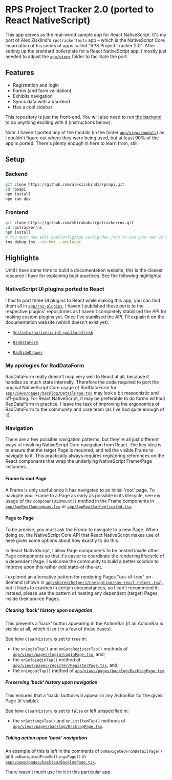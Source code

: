 # RPS Project Tracker 2.0 (ported to React NativeScript)

This app serves as the real-world sample app for React NativeScript. It's my port of Alex Zisklind's `rpstrackertnsts` app – which is the NativeScript Core incarnation of his series of apps called "RPS Project Tracker 2.0". After setting up the standard boilerplate for a React NativeScript app, I mostly just needed to adjust the [`app/views`](https://github.com/shirakaba/rpstrackerrns/tree/master/app/views) folder to facilitate the port.

## Features

* Registration and login
* Forms (and form validation)
* Exhibits navigation
* Syncs data with a backend
* Has a cool sidebar

This repository is just the front-end. You will also need to run [the backend](https://github.com/alexziskind1/rpsapi) to do anything exciting with it (instructions below).

Note: I haven't ported any of the modals (in the folder [`app/views/modals`](https://github.com/shirakaba/rpstrackerrns/tree/master/app/views/modals)) as I couldn't figure out where they were being used, but at least 90% of the app is ported. There's plenty enough in here to learn from, still!

## Setup

### Backend

```sh
git clone https://github.com/alexziskind1/rpsapi.git
cd rpsapi
npm install
npm run dev
```

### Frontend

```sh
git clone https://github.com/shirakaba/rpstrackerrns.git
cd rpstrackerrns
npm install
# You must now edit app/config/app.config.dev.json to use your own IP address.
tns debug ios --no-hmr --emulator
```

## Highlights

Until I have some time to build a documentation website, this is the closest resource I have for explaining best practices. See the following highlights:

### NativeScript UI plugins ported to React

I had to port three UI plugins to React while making this app; you can find them all in [`app/rns-plugins`](https://github.com/shirakaba/rpstrackerrns/tree/master/app/rns-plugins). I haven't published these ports to the respective plugins' repositories as I haven't completely stabilised the API for making custom plugins yet. Once I've stabilised the API, I'll explain it on the documentation website (which doesn't exist yet).

* [`@nstudio/nativescript-pulltorefresh`](https://github.com/shirakaba/rpstrackerrns/tree/master/app/rns-plugins/@nstudio/nativescript-pulltorefresh)

* [`RadDataForm`](https://github.com/shirakaba/rpstrackerrns/tree/master/app/rns-plugins/RadDataForm)

* [`RadSideDrawer`](https://github.com/shirakaba/rpstrackerrns/tree/master/app/rns-plugins/RadSideDrawer)

### My apologies for RadDataForm

RadDataForm really doesn't map very well to React at all, because it handles so much state internally. Therefore the code required to port the original NativeScript Core usage of RadDataForm for [`app/views/pages/backlog/DetailPage.tsx`](https://github.com/shirakaba/rpstrackerrns/blob/master/app/views/pages/backlog/DetailPage.tsx) may look a bit masochistic and off-putting. For React NativeScript, it may be preferable to do forms without RadDataForm in practice. I leave the task of improving the ergonomics of RadDataForm to the community and core team (as I've had quite enough of it).

### Navigation

There are a few possible navigation patterns, but they're all just different ways of invoking NativeScript Core navigation from React. The key idea is to ensure that the target Page is mounted, and tell the visible Frame to navigate to it. This practically always requires registering references on the React components that wrap the underlying NativeScript Frame/Page instances.

#### Frame to root Page

A Frame is only useful once it has navigated to an initial 'root' page. To navigate your Frame to a Page as early as possible in its lifecycle, see my usage of the `componentDidMount()` method in the Frame components in [`app/AppRootAnonymous.tsx`](https://github.com/shirakaba/rpstrackerrns/blob/master/AppRootAnonymous.tsx) or [`app/AppRootAuthenticated.tsx`](https://github.com/shirakaba/rpstrackerrns/blob/master/app/AppRootAuthenticated.tsx).

#### Page to Page

To be precise, you must ask the *Frame* to navigate to a new Page. When doing so, the NativeScript Core API that React NativeScript makes use of here gives some options about how exactly to do this.

In React NativeScript, I allow Page components to be nested inside other Page components so that it's easier to coordinate the rendering lifecycle of a dependent Page. I welcome the community to build a better solution to improve upon this rather odd state-of-the-art.

I explored an alternative pattern for rendering Pages "out-of-tree" on-demand (shown in [`app/shared/helpers/navigation/nav-react.helper.tsx`](https://github.com/shirakaba/rpstrackerrns/tree/master/app/shared/helpers/navigation/nav-react.helper.tsx)), but it leads to crashes in certain circumstances, so I can't recommend it; instead, please use the pattern of nesting any dependent (target) Pages inside their source Pages.

##### Clearing 'back' history upon navigation

This prevents a 'back' button appearing in the ActionBar (if an ActionBar is visible at all, which it isn't in a few of these cases).

See how `clearHistory` is set to `true` in:

* the `onLoginTap()` and `onGotoRegisterTap()` methods of [`app/views/pages/login/LoginPage.tsx`](https://github.com/shirakaba/rpstrackerrns/tree/master/app/views/pages/login/LoginPage.tsx), and;
* the `onGoToLoginTap()` method of [`app/views/pages/register/RegisterPage.tsx`](https://github.com/shirakaba/rpstrackerrns/blob/master/app/views/pages/register/RegisterPage.tsx), and;
* the `onLogoutTap()` method of [`app/views/pages/backlog/BacklogPage.tsx`](https://github.com/shirakaba/rpstrackerrns/blob/master/app/views/pages/backlog/BacklogPage.tsx).

##### Preserving 'back' history upon navigation

This ensures that a 'back' button will appear in any ActionBar for the given Page (if visible).

See how `clearHistory` is set to `false` or left unspecified in:

* the `onSettingsTap()` and `onListItemTap()` methods of [`app/views/pages/backlog/BacklogPage.tsx`](https://github.com/shirakaba/rpstrackerrns/blob/master/app/views/pages/backlog/BacklogPage.tsx).

##### Taking action upon 'back' navigation

An example of this is left in the comments of `onNavigatedFromDetailPage()` and `onNavigatedFromSettingsPage()` in [`app/views/pages/backlog/BacklogPage.tsx`](https://github.com/shirakaba/rpstrackerrns/blob/master/app/views/pages/backlog/BacklogPage.tsx).

There wasn't much use for it in this particular app.


